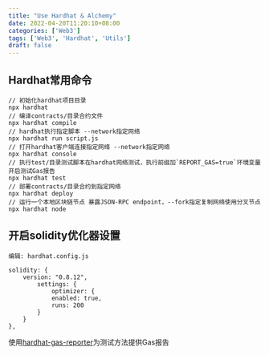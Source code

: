 ```yaml
---
title: "Use Hardhat & Alchemy"
date: 2022-04-20T11:20:10+08:00
categories: ['Web3']
tags: ['Web3', 'Hardhat', 'Utils']
draft: false
---
```


## Hardhat常用命令
```
// 初始化hardhat项目目录
npx hardhat
// 编译contracts/目录合约文件
npx hardhat compile
// hardhat执行指定脚本 --network指定网络
npx hardhat run script.js
// 打开hardhat客户端连接指定网络 --network指定网络
npx hardhat console
// 执行test/目录测试脚本在hardhat网络测试，执行前缀加`REPORT_GAS=true`环境变量开启测试Gas报告
npx hardhat test
// 部署contracts/目录合约到指定网络
npx hardhat deploy
// 运行一个本地区块链节点 暴露JSON-RPC endpoint，--fork指定复制网络使用分叉节点
npx hardhat node
```

## 开启solidity优化器设置
```
编辑: hardhat.config.js

solidity: {
    version: "0.8.12",
        settings: {
            optimizer: {
            enabled: true,
            runs: 200
        }
    }
},
```

使用[hardhat-gas-reporter](https://www.npmjs.com/package/hardhat-gas-reporter)为测试方法提供Gas报告



